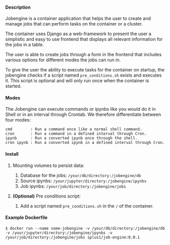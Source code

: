 #### Description

Jobengine is a container application that helps the user to create and manage jobs that can perform tasks on the container or a cluster.

The container uses Django as a web-framework to present the user a simplistic and easy to use frontend that displays all relevant information for the jobs in a table. 

The user is able to create jobs through a form in the frontend that includes various options for different modes the jobs can run in.

To give the user the ability to execute tasks for the container on startup, the jobengine checks if a script named ``pre_conditions.sh`` exists and executes it.
This script is optional and will only run once when the container is started.

#### Modes

The Jobengine can execute commands or ipynbs like you would do it in Shell or in an interval through Crontab. We therefore differentiate between four modes: 

    cmd        : Run a command once like a normal shell command.
    cron       : Run a command in a defined interval through Cron.
    ipynb      : Run a converted ipynb once through the shell.
    cron ipynb : Run a converted ipynb in a defined interval through Cron.

#### Install

1. Mounting volumes to persist data:
    1. Database for the jobs:     ``/your/db/directory:/jobengine/db``
    2. Source ipynbs: ``/your/jupyter/directory:/jobengine/ipynbs``
    3. Job ipynbs:    ``/your/job/directory:/jobengine/jobs``
    
3. **(Optional)** Pre conditions script:
    1. Add a script named ``pre_conditions.sh`` in the ``/`` of the container.

#### Example Dockerfile

````shell script
$ docker run --name some-jobengine -v /your/db/directory:/jobengine/db -v /your/jupyter/directory:/jobengine/ipynbs -v /your/job/directory:/jobengine/jobs iplus1/job-engine:0.0.1
````


